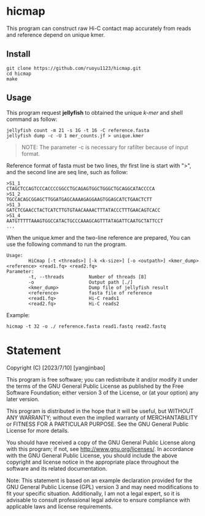 # hicmap
This program can construct raw Hi-C contact map accurately from reads and reference depend on unique kmer.
## Install
```
git clone https://github.com/ruoyu1123/hicmap.git
cd hicmap
make
```
## Usage
This program request **jellyfish** to obtained the unique *k-mer* and  shell command as follow: 

```
jellyfish count -m 21 -s 1G -t 16 -C reference.fasta 
jellyfish dump -c -U 1 mer_counts.jf > unique.kmer 
``` 
>NOTE: The parameter -c is necessary for rafilter because of input format. 

Reference format of fasta must be two lines, thr first line is start with ">", and the second line are seq line, such as follow:

 
    >S1_1
    CTAGCTCCAGTCCCACCCCGGCCTGCAGAGTGGCTGGGCTGCAGGCATACCCCA
    >S1_2
    TGCCACAGCGGAGCTTGGATGAGCAAAAGAGGAAGTGGAGCATCTGAACTCTT
    >S1_3
    GATCTCGAACCTACTCATCTTGTGTAACAAAACTTTATACCCTTTGAACAGTCACC
    >S1_4
    AATGTTTTTAAAGTGGCCATACTGCCCAAAGCAGTTTATAGATTCAATGCTATTCCT
    ...
 

When the unique.kmer and the two-line reference are prepared, You can use the following command to run the program.
```
Usage:
        HiCmap [-t <threads>] [-k <k-size>] [-o <outpath>] <kmer_dump> <reference> <read1.fq> <read2.fq>
Parameter:
        -t, --threads         Number of threads [8]
        -o                    Output path [./]
        <kmer_dump>           Dump file of jellyfish result
        <reference>           fasta file of reference
        <read1.fq>            Hi-C reads1
        <read2.fq>            Hi-C reads2
``` 
Example:

    hicmap -t 32 -o ./ reference.fasta read1.fastq read2.fastq
    
# Statement  

Copyright (C) [2023/7/10] [yangjinbao]

This program is free software; you can redistribute it and/or modify it under the terms of the GNU General Public License as published by the Free Software Foundation; either version 3 of the License, or (at your option) any later version.

This program is distributed in the hope that it will be useful, but WITHOUT ANY WARRANTY; without even the implied warranty of MERCHANTABILITY or FITNESS FOR A PARTICULAR PURPOSE. See the GNU General Public License for more details.

You should have received a copy of the GNU General Public License along with this program; if not, see <http://www.gnu.org/licenses/>.
In accordance with the GNU General Public License, you should include the above copyright and license notice in the appropriate place throughout the software and its related documentation.

Note: This statement is based on an example declaration provided for the GNU General Public License (GPL) version 3 and may need modifications to fit your specific situation. Additionally, I am not a legal expert, so it is advisable to consult professional legal advice to ensure compliance with applicable laws and license requirements.




        
